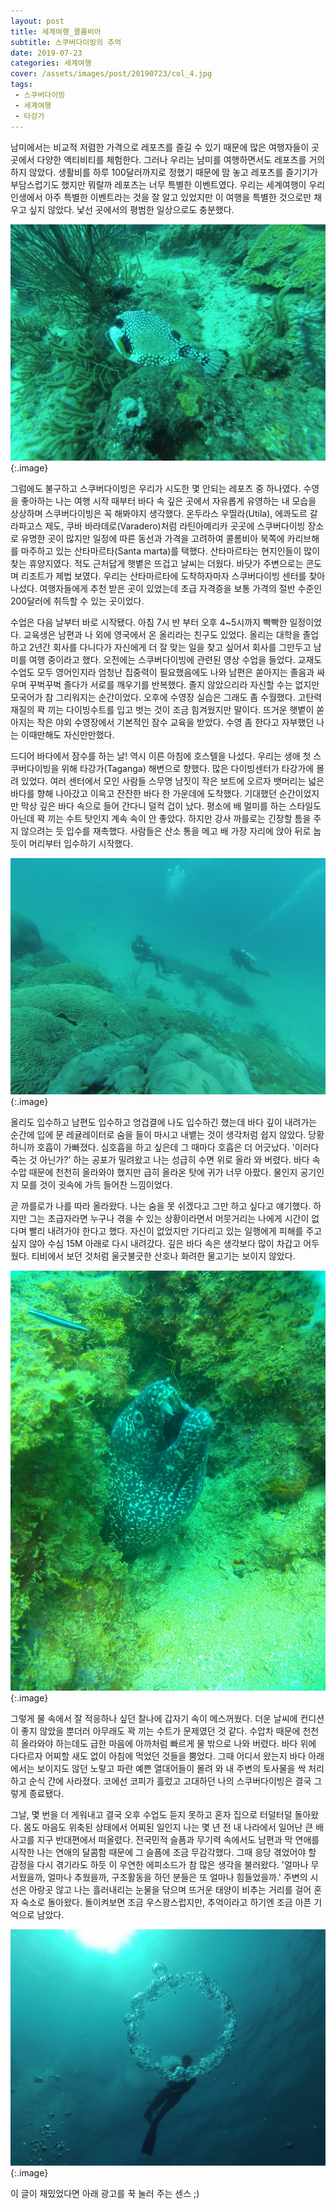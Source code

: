 ```yaml
---
layout: post
title: 세계여행_콜롬비아
subtitle: 스쿠버다이빙의 추억
date: 2019-07-23
categories: 세계여행    
cover: /assets/images/post/20190723/col_4.jpg
tags:
 - 스쿠버다이빙
 - 세계여행
 - 타강가
---
```


남미에서는 비교적 저렴한 가격으로 레포츠를 즐길 수 있기 때문에 많은 여행자들이 곳곳에서 다양한 액티비티를 체험한다. 그러나 우리는 남미를 여행하면서도 레포츠를 거의 하지 않았다. 생활비를 하루 100달러까지로 정했기 때문에 맘 놓고 레포츠를 즐기기가 부담스럽기도 했지만 뭐랄까 레포츠는 너무 특별한 이벤트였다. 우리는 세계여행이 우리 인생에서 아주 특별한 이벤트라는 것을 잘 알고 있었지만 이 여행을 특별한 것으로만 채우고 싶지 않았다. 낯선 곳에서의 평범한 일상으로도 충분했다.


 ![](/assets/images/post/20190723/col_1.jpg)
{:.image}

그럼에도 불구하고 스쿠버다이빙은 우리가 시도한 몇 안되는 레포츠 중 하나였다. 수영을 좋아하는 나는 여행 시작 때부터 바다 속 깊은 곳에서 자유롭게 유영하는 내 모습을 상상하며 스쿠버다이빙은 꼭 해봐야지 생각했다. 온두라스 우띨라(Utila), 에콰도르 갈라파고스 제도, 쿠바 바라데로(Varadero)처럼 라틴아메리카 곳곳에 스쿠버다이빙 장소로 유명한 곳이 많지만 일정에 따른 동선과 가격을 고려하여 콜롬비아 북쪽에 카리브해를 마주하고 있는 산타마르타(Santa marta)를 택했다. 산타마르타는 현지인들이 많이 찾는 휴양지였다. 적도 근처답게 햇볕은 뜨겁고 날씨는 더웠다. 바닷가 주변으로는 콘도며 리조트가 제법 보였다. 우리는 산타마르타에 도착하자마자 스쿠버다이빙 센터를 찾아 나섰다. 여행자들에게 추천 받은 곳이 있었는데 초급 자격증을 보통 가격의 절반 수준인 200달러에 취득할 수 있는 곳이었다.

수업은 다음 날부터 바로 시작됐다. 아침 7시 반 부터 오후 4~5시까지 빡빡한 일정이었다. 교육생은 남편과 나 외에 영국에서 온 올리라는 친구도 있었다. 올리는 대학을 졸업하고 2년간 회사를 다니다가 자신에게 더 잘 맞는 일을 찾고 싶어서 회사를 그만두고 남미를 여행 중이라고 했다. 오전에는 스쿠버다이빙에 관련된 영상 수업을 들었다. 교재도 수업도 모두 영어인지라 엄청난 집중력이 필요했음에도 나와 남편은 쏟아지는 졸음과 싸우며 꾸벅꾸벅 졸다가 서로를 깨우기를 반복했다. 졸지 않았으리라 자신할 수는 없지만 모국어가 참 그리워지는 순간이었다. 오후에 수영장 실습은 그래도 좀 수월했다. 고탄력 재질의 꽉 끼는 다이빙수트를 입고 벗는 것이 조금 힘겨웠지만 말이다. 뜨거운 햇볕이 쏟아지는 작은 야외 수영장에서 기본적인 잠수 교육을 받았다. 수영 좀 한다고 자부했던 나는 이때만해도 자신만만했다. 

드디어 바다에서 잠수를 하는 날! 역시 이른 아침에 호스텔을 나섰다. 우리는 생애 첫 스쿠버다이빙을 위해 타강가(Taganga) 해변으로 향했다. 많은 다이빙센터가 타강가에 몰려 있었다. 여러 센터에서 모인 사람들 스무명 남짓이 작은 보트에 오르자 뱃머리는 넓은 바다를 향해 나아갔고 이윽고 잔잔한 바다 한 가운데에 도착했다. 기대했던 순간이었지만 막상 깊은 바다 속으로 들어 간다니 덜컥 겁이 났다. 평소에 배 멀미를 하는 스타일도 아닌데 꽉 끼는 수트 탓인지 계속 속이 안 좋았다. 하지만 강사 까를로는 긴장할 틈을 주지 않으려는 듯 입수를 재촉했다. 사람들은 산소 통을 메고 배 가장 자리에 앉아 뒤로 눕듯이 머리부터 입수하기 시작했다.


 ![](/assets/images/post/20190723/col_2.jpg)
{:.image}


올리도 입수하고 남편도 입수하고 엉겁결에 나도 입수하긴 했는데 바다 깊이 내려가는 순간에 입에 문 레귤레이터로 숨을 들이 마시고 내뱉는 것이 생각처럼 쉽지 않았다. 당황하니까 호흡이 가빠졌다. 심호흡을 하고 싶은데 그 때마다 호흡은 더 어긋났다. '이러다 죽는 것 아닌가?' 하는 공포가 밀려왔고 나는 성급히 수면 위로 올라 와 버렸다. 바다 속 수압 때문에 천천히 올라와야 했지만 급히 올라온 탓에 귀가 너무 아팠다. 물인지 공기인지 모를 것이 귓속에 가득 들어찬 느낌이었다.

곧 까를로가 나를 따라 올라왔다. 나는 숨을 못 쉬겠다고 그만 하고 싶다고 얘기했다. 하지만 그는 초급자라면 누구나 겪을 수 있는 상황이라면서 머뭇거리는 나에게 시간이 없다며 빨리 내려가야 한다고 했다. 자신이 없었지만 기다리고 있는 일행에게 피해를 주고 싶지 않아 수심 15M 아래로 다시 내려갔다. 깊은 바다 속은 생각보다 많이 차갑고 어두웠다. 티비에서 보던 것처럼 울긋불긋한 산호나 화려한 물고기는 보이지 않았다.

 ![](/assets/images/post/20190723/col_3.jpg)
{:.image}


그렇게 물 속에서 잘 적응하나 싶던 찰나에 갑자기 속이 메스꺼웠다. 더운 날씨에 컨디션이 좋지 않았을 뿐더러 아무래도 꽉 끼는 수트가 문제였던 것 같다. 수압차 때문에 천천히 올라와야 하는데도 급한 마음에 아까처럼 빠르게 물 밖으로 나와 버렸다. 바다 위에 다다르자 어찌할 새도 없이 아침에 먹었던 것들을 뿜었다. 그때 어디서 왔는지 바다 아래에서는 보이지도 않던 노랗고 파란 예쁜 열대어들이 몰려 와 내 주변의 토사물을 싹 처리하고 순식 간에 사라졌다. 코에선 코피가 흘렀고 고대하던 나의 스쿠버다이빙은 결국 그렇게 종료됐다.

그날, 몇 번을 더 게워내고 결국 오후 수업도 듣지 못하고 혼자 집으로 터덜터덜 돌아왔다. 몸도 마음도 위축된 상태에서 어찌된 일인지 나는 몇 년 전 내 나라에서 일어난 큰 배 사고를 지구 반대편에서 떠올렸다. 전국민적 슬픔과 무기력 속에서도 남편과 막 연애를 시작한 나는 연애의 달콤함 때문에 그 슬픔에 조금 무감각했다. 그때 응당 겪었어야 할 감정을 다시 겪기라도 하듯 이 우연한 에피소드가 참 많은 생각을 불러왔다. '얼마나 무서웠을까, 얼마나 추웠을까, 구조활동을 하던 분들은 또 얼마나 힘들었을까.' 주변의 시선은 아랑곳 않고 나는 흘러내리는 눈물을 닦으며 뜨거운 태양이 비추는 거리를 걸어 혼자 숙소로 돌아왔다. 돌이켜보면 조금 우스꽝스럽지만, 추억이라고 하기엔 조금 아픈 기억으로 남았다. 


 ![](/assets/images/post/20190723/col_4.jpg)
{:.image}


이 글이 재밌었다면 아래 광고를 꾹 눌러 주는 센스 ;)